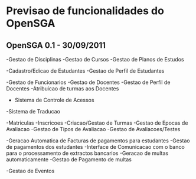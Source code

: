 # Previsao de funcionalidades do OpenSGA #

## OpenSGA 0.1 - 30/09/2011 ##
-Gestao de Disciplinas
-Gestao de Cursos
-Gestao de Planos de Estudos


-Cadastro/Edicao de Estudantes
-Gestao de Perfil de Estudantes

-Gestao de Funcionarios
-Gestao de Docentes
-Gestao de Perfil de Docentes
-Atribuicao de turmas aos Docentes

- Sistema de Controle de Acessos

-Sistema de Traducao

-Matriculas
-Inscricoes
-Criacao/Gestao de Turmas
-Gestao de Epocas de Avaliacao
-Gestao de Tipos de Avaliacao
-Gestao de Avaliacoes/Testes


-Geracao Automatica de Facturas de pagamentos para estudantes
-Gestao de pagamentos dos estudantes
-Interface de Comunicacao com o banco para o processamento de extractos bancarios
-Geracao de multas automaticamente
-Gestao de Pagamento de multas

-Gestao de Eventos